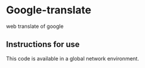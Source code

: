 # Google-translate
web translate of google

<h2>Instructions for use</h2>
<p>This code is available in a global network environment.</p>
